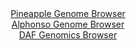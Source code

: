 <div id="Pineapple_Genome_Browser" align="center">
  <a href="https://igv.org/app/?sessionURL=blob:zZJda9swGEb_i6BlA8e27DqODWE4WZplCeuSNEubUoxsy45aWfIk2fki_31q2NjNCs3FxsAI60Ufz3t0DqDBQhLOQAgcE3omhMAAcs03c1RWFH9BJZYgzBGV2AAC51hglmIQHkCOpEKL2UTvXCtVydCyiKpaJWIFN6VrohLtOUMbaaa8tPqcUpRwgRQX0uoJ1HCLFE1rgxNUVaa.2zU9K0MKWYhWa84ktyrMinijz4t_leICM17iuKypIqcAsc6jM2Zmjj5Ey3mUpljKMd6Nsm40HkXf3MFiNWz3V4ubT8tFe3k5JwVDqha4u6fePOh9HYwGuBP176Q33Pp4uvTg1fTC_Xg52FZEYNmFPuy4bb_jdDQYwjK8_Z961h85s29_Nr1wrnfF7ObuNrGfppP.LGIZaSa9zzV_pfOjAShPa20CSNfCD6FtuHbb8Jx26.UXdgzbDjQfwQkIHx4NoARKn_XyhwNQu0r7AiT.Xp_UMQAXGRYgbAW27cMgcLwr_8oOAng0DqAW9O_BvV7MAt92IsdpxzmhSsucxZJV0kSMmU2am8X.TJq3u.Z.PVzU.f6eJt7Sf9Zsnae5Hq_5TI9_dumFlQ5wekbd7lty_RP73hLEVMm5yk1Wo6nv56v9bR4FnXEl.RZeOL25k2.H6auAzoOTc1Eipdfrip7.tK5BgiCmdKEhkiSEErVbao58A0LouFpekHLKtY1AFMk727AN6Nnvf0vqHh.PPwA-">Pineapple Genome Browser</a>
</div>
<div id="Alphonso_Genome_Browser" align="center">
  <a href="https://igv.org/app/?sessionURL=blob:zZJfb9owFMW_i6VWmxTyF5ImEpqgoy1ljBYWaKmq6CY4wZtjB9uEAuK7z0Ob9rJK5WHTJD_YV9e.5xz_9qjGQhLOUIRc02mZjoMMJJd8M4GyovgzlFiiKAcqsYEEzrHALMMo2qMcpIJ4_EnfXCpVyciyiKoaJbCCm9IzoYQdZ7CRZsZL65JTCikXoLiQVldAzS1S1I0NTqGqTD3bM1vWAhRYQKslZ5JbFWZFstHvJb9KSYEZL3FSrqkiRwGJ1qM1LswcPnRmk06WYSkHeNtftDuDfmfq9eL5tX85j0c3s9ifnU9IwUCtBW4371fXxdd8srntXqaPweDM7c7FDHgfB_fFmffxvPdSEYFl2wmcC88PLpyWjoawBX75n1zrRU50vhor2e3Sh3I0HsvtUBuPvd6X.GEyH5byj859dDAQ5dlas4CypQgixzY82zdart_4sXUuDNsOdT6CExQ9PRtICci.6fanPVLbShODJF6tj_AYiIsFFihqhLYdOGHotppB0w5D52Ds0VrQvxfuVTwOA9vtuK6f5IQqjfMikaySJjBm1lluFrsT0.y9UHx7NxzB6mGIH.vRMr.abctbMi3uX8nSQHr08QO10bco.ifcvUWIqdJTYWO7mxxfNYN1dzcNR83HVFyn0_FdfyDiV.M5LZqcixKU7tcVffxJWw2CAFO6UBNJUkKJ2s50inyDIsf1NLQo45RrCpEo0ne2YRtOy37_G07v8Hz4Dg--">Alphonso Genome Browser</a>
</div>


<div id="DAF_Genomics_Browser" align="center">
  <a href="https://igv.org/app/?sessionURL=blob:tZFra9swFIb_y4H1k.347tgQhtsmbZau25J6YS4laLZsi1qSK8m5LOS_T3gdg40yBh1IQuJc3lfnOcIWC0k4gwRcywksxwEDZMN3K0S7Ft8iiiUkFWolNkDgCgvMCgzJESokFcqWN7qyUaqTyWhUosqsMeOUFNKSnoU6U_JeNVinmq6FKPrGGdpJq.BUJys0Qm3XcCb5CBUFltK0Rx1m9WaH9PEzthla4g3tW0UG1Y02oY2VVoW0W8JKvP.Lkf.grBd5m65X6VC_wId5OUkX8_SzN83yq_Aizz5cr7NwfbYiNUOqF3gyC_J36i5f9XfnWzdk5Gl_vvx0RS4_BuM33uXZdN8RgeXEiZyxF0bjOIKTAS0veo0AikY4ieMbkTs2XN83n69eEOoZCE4guX8wQAlUPOr0.yOoQ6dBgcRP_cDMAC5KLCAxY9uOnDh2Az_y7Th2TsYRetG.MslZtowj201dN7S.Iqr1K9IO49NCfwZfC.NvnfX.V0yL7mZ62F509Ze4nleza._RZ2t_md_S9y9gMuDFb1VcUKR06MfzGQpqtRrFTP2i4p0eTt8B">DAF Genomics Browser</a>
</div>
